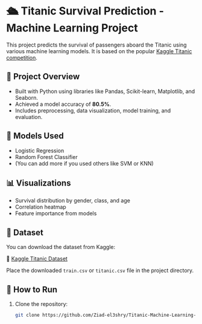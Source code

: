 # 🛳 Titanic Survival Prediction - Machine Learning Project

This project predicts the survival of passengers aboard the Titanic using various machine learning models. It is based on the popular [Kaggle Titanic competition](https://www.kaggle.com/competitions/titanic).

## 📂 Project Overview
- Built with Python using libraries like Pandas, Scikit-learn, Matplotlib, and Seaborn.
- Achieved a model accuracy of **80.5%**.
- Includes preprocessing, data visualization, model training, and evaluation.

## 🧠 Models Used
- Logistic Regression
- Random Forest Classifier
- (You can add more if you used others like SVM or KNN)

## 📊 Visualizations
- Survival distribution by gender, class, and age
- Correlation heatmap
- Feature importance from models

## 📁 Dataset
You can download the dataset from Kaggle:

🔗 [Kaggle Titanic Dataset](https://www.kaggle.com/competitions/titanic/data)

Place the downloaded `train.csv` or `titanic.csv` file in the project directory.

## 🚀 How to Run
1. Clone the repository:
   ```bash
   git clone https://github.com/Ziad-el3shry/Titanic-Machine-Learning-Model.git
